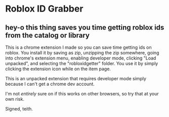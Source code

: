 # Roblox ID Grabber
## hey-o this thing saves you time getting roblox ids from the catalog or library



This is a chrome extension I made so you can save time getting ids on roblox.
You install it by saving as zip, unzipping the zip somewhere, going into chrome's extension menu, enabling developer mode, clicking "Load unpacked", and selecting the "robloxidgetter" folder.
You use it by simply clicking the extension icon while on the item page.

This is an unpacked extension that requires developer mode simply because I can't get a chrome dev account.

I'm not *entirely* sure on if this works on other browsers, so try that at your own risk.

Signed, teith.
